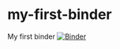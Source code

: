 # my-first-binder
My first binder
[![Binder](https://mybinder.org/badge_logo.svg)](https://mybinder.org/v2/gh/Oscarliusa/my-first-binder/HEAD)
